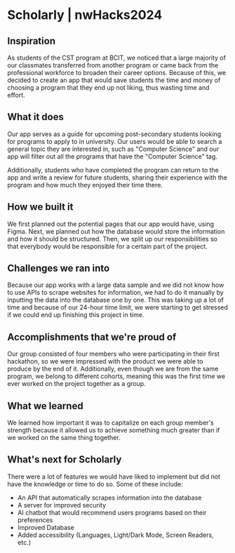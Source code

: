 # Scholarly | nwHacks2024
## Inspiration
As students of the CST program at BCIT, we noticed that a large majority of our classmates transferred from another program or came back from the professional workforce to broaden their career options. Because of this, we decided to create an app that would save students the time and money of choosing a program that they end up not liking, thus wasting time and effort.

## What it does
Our app serves as a guide for upcoming post-secondary students looking for programs to apply to in university. Our users would be able to search a general topic they are interested in, such as "Computer Science" and our app will filter out all the programs that have the "Computer Science" tag.

Additionally, students who have completed the program can return to the app and write a review for future students, sharing their experience with the program and how much they enjoyed their time there.

## How we built it
We first planned out the potential pages that our app would have, using Figma. Next, we planned out how the database would store the information and how it should be structured. Then, we split up our responsibilities so that everybody would be responsible for a certain part of the project. 

## Challenges we ran into
Because our app works with a large data sample and we did not know how to use APIs to scrape websites for information, we had to do it manually by inputting the data into the database one by one. This was taking up a lot of time and because of our 24-hour time limit, we were starting to get stressed if we could end up finishing this project in time.

## Accomplishments that we're proud of
Our group consisted of four members who were participating in their first hackathon, so we were impressed with the product we were able to produce by the end of it. Additionally, even though we are from the same program, we belong to different cohorts, meaning this was the first time we ever worked on the project together as a group.

## What we learned
We learned how important it was to capitalize on each group member's strength because it allowed us to achieve something much greater than if we worked on the same thing together. 

## What's next for Scholarly
There were a lot of features we would have liked to implement but did not have the knowledge or time to do so. Some of these include:
- An API that automatically scrapes information into the database
- A server for improved security
- AI chatbot that would recommend users programs based on their preferences
- Improved Database
- Added accessibility (Languages, Light/Dark Mode, Screen Readers, etc.)
